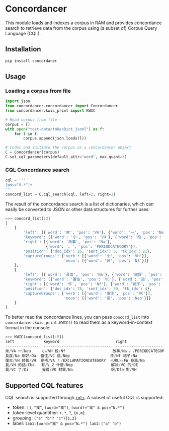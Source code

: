 # Concordancer

This module loads and indexes a corpus in RAM and provides concordance search to retrieve data from the corpus using (a subset of) Corpus Query Language (CQL).


## Installation

```bash
pip install concordaner
```


## Usage

### Loading a corpus from file

```python
import json
from concordancer.concordancer import Concordancer
from concordancer.kwic_print import KWIC

# Read corpus from file
corpus = []
with open("test-data/tokenDict.jsonl") as f:
    for l in f:
        corpus.append(json.loads(l))

# Index and initiate the corpus as a concordancer object
C = Concordancer(corpus)
C.set_cql_parameters(default_attr="word", max_quant=3)
```

### CQL Concordance search

```python
cql = '''
[pos="V.*"]+
'''
concord_list = C.cql_search(cql, left=2, right=2)
```

The result of the concordance search is a list of dictionaries, which can easily be converted to JSON or other data structures for further uses:

```python
>>> concord_list[:2]
[
    {
        'left': [{'word': '來', 'pos': 'VA'}, {'word': '一', 'pos': 'Neu'}],
        'keyword': [{'word': '小', 'pos': 'VH'}, {'word': '段', 'pos': 'Nf'}],
        'right': [{'word': '故事', 'pos': 'Na'},
                  {'word': '。', 'pos': 'PERIODCATEGORY'}],
        'position': {'doc_idx': 16, 'sent_idx': 3, 'tk_idx': 21},
        'captureGroups': {'verb': [{'word': '小', 'pos': 'VH'}],
                          'noun': [{'word': '段', 'pos': 'Nf'}]}
    },
    {
        'left': [{'word': '長度', 'pos': 'Na'}, {'word': '剛好', 'pos': 'Da'}],
        'keyword': [{'word': '蓋住', 'pos': 'VC'}, {'word': '這', 'pos': 'Nep'}],
        'right': [{'word': '件', 'pos': 'Nf'}, {'word': '裙子', 'pos': 'Na'}],
        'position': {'doc_idx': 78, 'sent_idx': 59, 'tk_idx': 4},
        'captureGroups': {'verb': [{'word': '蓋住', 'pos': 'VC'}],
                          'noun': [{'word': '這', 'pos': 'Nep'}]}
    }
]
```

To better read the concordance lines, you can pass `concord_list` into `concordancer.kwic_print.KWIC()` to read them as a keyword-in-context format in the console:

```python
>>> KWIC(concord_list[:5])
left             keyword                         right                      LABEL: verb    LABEL: noun
---------------  ------------------------------  -------------------------  -------------  ----------------------
來/VA 一/Neu     小/VH 段/Nf                     故事/Na 。/PERIODCATEGORY  小/VH          段/Nf
長度/Na 剛好/Da  蓋住/VC 這/Nep                  件/Nf 裙子/Na              蓋住/VC        這/Nep
復古/VH 帥氣/VH  穿搭/VA ！/EXCLAMATIONCATEGORY  <URL>/FW 身高/Na           穿搭/VA        ！/EXCLAMATIONCATEGORY
長/VH 的話/Cba   有/V_2 什麼/Nep                 解決/VC 的/DE              有/V_2         什麼/Nep
買/VC 了/Di      覺得/VK 材質/Na                 很/Dfa 對/VH               覺得/VK        材質/Na
```


## Supported CQL features

CQL search is supported through [`cqls`](https://github.com/liao961120/cqls). A subset of useful CQL is supported:

- token: `[]`, `"我"`, `[word="我"]`, `[word!="我" & pos="N.*"]`
- token-level quantifier: `+`, `*`, `?`, `{n,m}`
- grouping: `("a" "b"? "c"){1,2}`
- label: `lab1:[word="我" & pos="N.*"] lab2:("a" "b")`